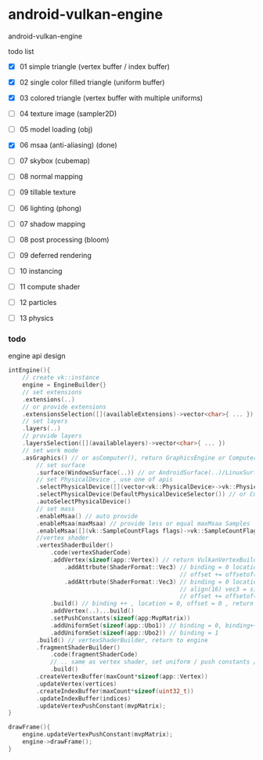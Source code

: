 # android-vulkan-engine

android-vulkan-engine

todo list

- [x] 01 simple triangle (vertex buffer / index buffer)


- [x] 02 single color filled triangle (uniform buffer)


- [x] 03 colored triangle (vertex buffer with multiple uniforms)

- [ ] 04 texture image (sampler2D)

- [ ] 05 model loading (obj)

- [x] 06 msaa (anti-aliasing) (done)

- [ ] 07 skybox (cubemap)

- [ ] 08 normal mapping

- [ ] 09 tillable texture

- [ ] 06 lighting (phong)

- [ ] 07 shadow mapping

- [ ] 08 post processing (bloom)

- [ ] 09 deferred rendering

- [ ] 10 instancing

- [ ] 11 compute shader

- [ ] 12 particles

- [ ] 13 physics



### todo

engine api design

```C++
intEngine(){
    // create vk::instance
    engine = EngineBuilder{}
    // set extensions
    .extensions(..)
    // or provide extensions
    .extensionsSelection([](availableExtensions)->vector<char>{ ... })
    // set layers
    .layers(..)
    // provide layers
    .layersSelection([](availablelayers)->vector<char>{ ... })
    // set work mode
    .asGraphics() // or asComputer(), return GraphicsEngine or ComputerEngine
        // set surface
        .surface(WindowsSurface(..)) // or AndroidSurface(..)/LinuxSurface(..)/MacSurface(..)/IosSurface(..)
        // set PhysicalDevice , use one of apis
        .selectPhysicalDevice([](vector<vk::PhysicalDevice>->vk::PhysicalDevice){..})
        .selectPhysicalDevice(DefaultPhysicalDeviceSelector()) // or CustomPhysicalDeviceSelector
        .autoSelectPhysicalDevice()
        // set mass
        .enableMsaa() // auto provide
        .enableMsaa(maxMsaa) // provide less or equal maxMsaa Samples
        .enableMsaa([](vk::SampleCountFlags flags)->vk::SampleCountFlags) // by your own
        //vertex shader
        .vertexShaderBuilder()
            .code(vertexShaderCode)
            .addVertex(sizeof(app::Vertex)) // return VulkanVertexBuilder
                .addAttrbute(ShaderFormat::Vec3) // binding = 0 location = 0, offset = 0
                                                 // offset += offsetof(app::Vertex, attr1) , location++
                .addAttrbute(ShaderFormat::Vec3) // binding = 0 location = 1, offset = 16 
                                                 // align(16) vec3 = sizeof(vec4)
                                                 // offset += offsetof(app::Vertex, attr2)
            .build() // binding ++ , location = 0, offset = 0 , return to vertexShaderBuilder
            .addVertex(..)...build()
            .setPushConstants(sizeof(app:MvpMatrix))
            .addUniformSet(sizeof(app::Ubo1)) // binding = 0, binding++
            .addUniformSet(sizeof(app::Ubo2)) // binding = 1
        .build() // vertexShaderBuilder, return to engine
        .fragmentShaderBuilder()
            .code(fragmentShaderCode)
            // .. same as vertex shader, set uniform / push constants /...
            .build()
        .createVertexBuffer(maxCount*sizeof(app::Vertex))
        .updateVertex(vertices)
        .createIndexBuffer(maxCount*sizeof(uint32_t))
        .updateIndexBuffer(indices)
        .updateVertexPushConstant(mvpMatrix);
}

drawFrame(){
    engine.updateVertexPushConstant(mvpMatrix);
    engine->drawFrame();
}
```



